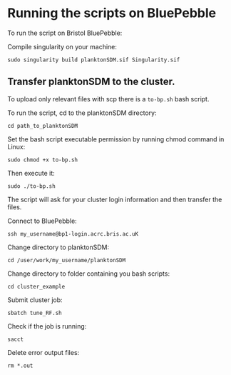 

# Running the scripts on BluePebble


To run the script on Bristol BluePebble:

Compile singularity on your machine:

``` sudo singularity build planktonSDM.sif Singularity.sif  ```



## Transfer planktonSDM to the cluster.

To upload only relevant files with scp there is a `to-bp.sh` bash script.

To run the script, cd to the planktonSDM directory:

``` cd path_to_planktonSDM ```

Set the bash script executable permission by running chmod command in Linux:

``` sudo chmod +x to-bp.sh ```

Then execute it:

``` sudo ./to-bp.sh ``` 

The script will ask for your cluster login information and then transfer the files.



Connect to BluePebble:

``` ssh my_username@bp1-login.acrc.bris.ac.uK ``` 


Change directory to planktonSDM:

``` cd /user/work/my_username/planktonSDM ``` 


Change directory to folder containing you bash scripts:

``` cd cluster_example ``` 


Submit cluster job:

``` sbatch tune_RF.sh ``` 


Check if the job is running:

``` sacct ``` 


Delete error output files:

``` rm *.out ```
